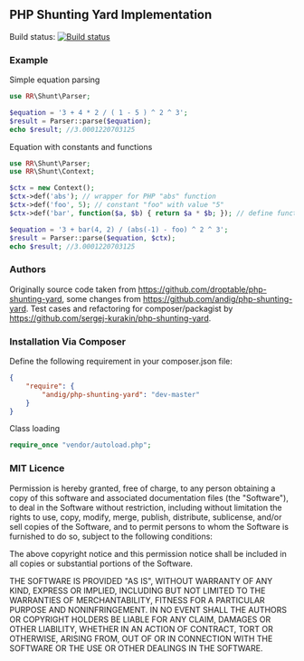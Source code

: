 ## PHP Shunting Yard Implementation

Build status: [![Build status](https://travis-ci.org/andig/php-shunting-yard.png)](https://travis-ci.org/andig/php-shunting-yard)

### Example

Simple equation parsing
```php
use RR\Shunt\Parser;

$equation = '3 + 4 * 2 / ( 1 - 5 ) ^ 2 ^ 3';
$result = Parser::parse($equation);
echo $result; //3.0001220703125
```

Equation with constants and functions
```php
use RR\Shunt\Parser;
use RR\Shunt\Context;

$ctx = new Context();
$ctx->def('abs'); // wrapper for PHP "abs" function
$ctx->def('foo', 5); // constant "foo" with value "5"
$ctx->def('bar', function($a, $b) { return $a * $b; }); // define function

$equation = '3 + bar(4, 2) / (abs(-1) - foo) ^ 2 ^ 3';
$result = Parser::parse($equation, $ctx);
echo $result; //3.0001220703125
```

### Authors

Originally source code taken from https://github.com/droptable/php-shunting-yard, some changes from https://github.com/andig/php-shunting-yard. 
Test cases and refactoring for composer/packagist by https://github.com/sergej-kurakin/php-shunting-yard.

### Installation Via Composer

Define the following requirement in your composer.json file:

```json
{
    "require": {
        "andig/php-shunting-yard": "dev-master"
    }
}
```

Class loading

```php
require_once "vendor/autoload.php";
```


### MIT Licence

Permission is hereby granted, free of charge, to any person obtaining a copy of this software and associated documentation files (the "Software"), to deal in the Software without restriction, including without limitation the rights to use, copy, modify, merge, publish, distribute, sublicense, and/or sell copies of the Software, and to permit persons to whom the Software is furnished to do so, subject to the following conditions:

The above copyright notice and this permission notice shall be included in all copies or substantial portions of the Software.

THE SOFTWARE IS PROVIDED "AS IS", WITHOUT WARRANTY OF ANY KIND, EXPRESS OR IMPLIED, INCLUDING BUT NOT LIMITED TO THE WARRANTIES OF MERCHANTABILITY, FITNESS FOR A PARTICULAR PURPOSE AND NONINFRINGEMENT. IN NO EVENT SHALL THE AUTHORS OR COPYRIGHT HOLDERS BE LIABLE FOR ANY CLAIM, DAMAGES OR OTHER LIABILITY, WHETHER IN AN ACTION OF CONTRACT, TORT OR OTHERWISE, ARISING FROM, OUT OF OR IN CONNECTION WITH THE SOFTWARE OR THE USE OR OTHER DEALINGS IN THE SOFTWARE.